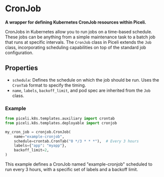 # CronJob

**A wrapper for defining Kubernetes CronJob resources within Piceli.**

CronJobs in Kubernetes allow you to run jobs on a time-based schedule. These jobs can be anything from a simple maintenance task to a batch job that runs at specific intervals. The `CronJob` class in Piceli extends the `Job` class, incorporating scheduling capabilities on top of the standard job configuration.

## Properties

- `schedule`: Defines the schedule on which the job should be run. Uses the `CronTab` format to specify the timing.
- `name`, `labels`, `backoff_limit`, and pod spec are inherited from the `Job` class.

### Example

```python
from piceli.k8s.templates.auxiliary import crontab
from piceli.k8s.templates.deployable import cronjob

my_cron_job = cronjob.CronJob(
    name="example-cronjob",
    schedule=crontab.CronTab("0 */3 * * *"),  # Every 3 hours
    labels={"app": "myapp"},
    backoff_limit=2,
)
```

This example defines a CronJob named "example-cronjob" scheduled to run every 3 hours, with a specific set of labels and a backoff limit.
